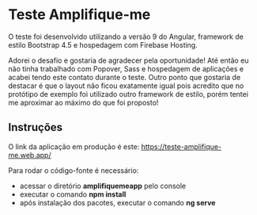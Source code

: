 # Teste Amplifique-me

O teste foi desenvolvido utilizando a versão 9 do Angular, framework de estilo Bootstrap 4.5 e hospedagem com Firebase Hosting.

Adorei o desafio e gostaria de agradecer pela oportunidade! Até então eu não tinha trabalhado com Popover, Sass e hospedagem de aplicações e acabei tendo este contato durante o teste. Outro ponto que gostaria de destacar é que o layout não ficou exatamente igual pois acredito que no protótipo de exemplo foi utilizado outro framework de estilo, porém tentei me aproximar ao máximo do que foi proposto!

## Instruções

O link da aplicação em produção é este: https://teste-amplifique-me.web.app/

Para rodar o código-fonte é necessário:

* acessar o diretório <b>amplifiquemeapp</b> pelo console
* executar o comando <b>npm install</b>
* após instalação dos pacotes, executar o comando <b>ng serve</b>





